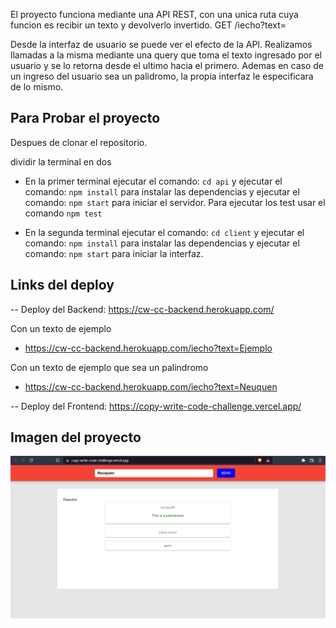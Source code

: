 
El proyecto funciona mediante una API REST, con una unica ruta cuya funcion es recibir un texto y devolverlo invertido.
 GET /iecho?text=

 Desde la interfaz de usuario se puede ver el efecto de la API. Realizamos llamadas a la misma mediante una query que toma el texto ingresado por el usuario y se lo retorna desde el ultimo hacia el primero. Ademas en caso de un ingreso del usuario sea un palidromo, la propia interfaz le especificara de lo mismo.


## Para Probar el proyecto

Despues de clonar el repositorio.

 dividir la terminal en dos
- En la primer terminal ejecutar el comando: `cd api` y ejecutar el comando: `npm install` para instalar las dependencias y ejecutar el comando: `npm start` para iniciar el servidor.
   Para ejecutar los test usar el comando `npm test`

- En la segunda terminal ejecutar el comando: `cd client` y ejecutar el comando: `npm install` para instalar las dependencias y ejecutar el comando: `npm start` para iniciar la interfaz.


## Links del deploy

-- Deploy del Backend:
https://cw-cc-backend.herokuapp.com/

Con un texto de ejemplo
- https://cw-cc-backend.herokuapp.com/iecho?text=Ejemplo

Con un texto de ejemplo que sea un palindromo
- https://cw-cc-backend.herokuapp.com/iecho?text=Neuquen


-- Deploy del Frontend:
https://copy-write-code-challenge.vercel.app/


## Imagen del proyecto

![presentacion](/images/presentacion.png)